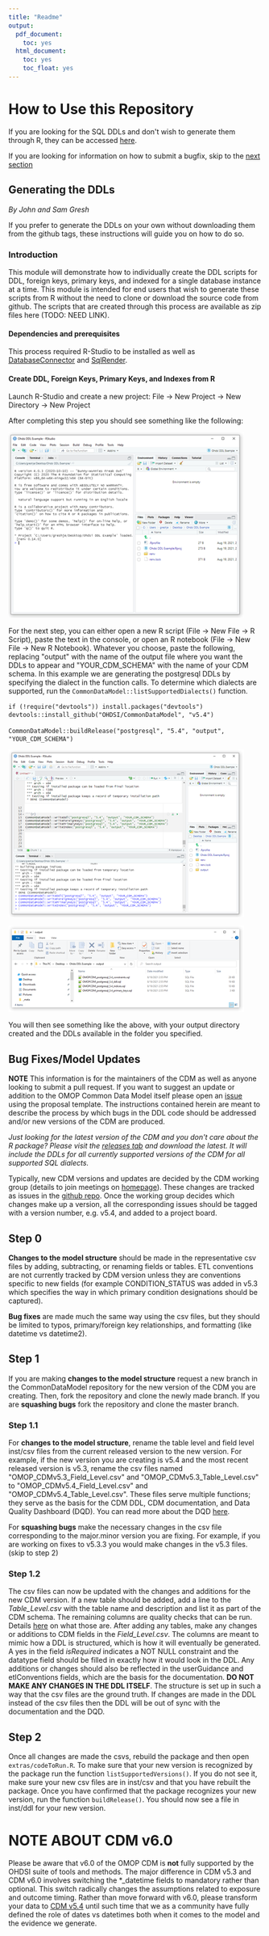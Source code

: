 ```yaml
---
title: "Readme"
output:
  pdf_document:
    toc: yes
  html_document:
    toc: yes
    toc_float: yes
---
```


# How to Use this Repository

If you are looking for the SQL DDLs and don't wish to generate them through R, they can be accessed [here](https://github.com/OHDSI/CommonDataModel/tree/v5.4.0/inst/ddl/5.4).

If you are looking for information on how to submit a bugfix, skip to the [next section](https://github.com/OHDSI/CommonDataModel#bug-fixesmodel-updates)

## Generating the DDLs
*By John and Sam Gresh*

If you prefer to generate the DDLs on your own without downloading them from the github tags, these instructions will guide you on how to do so.

### Introduction

This module will demonstrate how to individually create the DDL scripts for DDL, foreign keys, primary keys, and indexed for a single database instance at a time.  This module is intended for end users that wish to generate these scripts from R without the need to clone or download the source code from github.  The scripts that are created through this process are available as zip files here (TODO: NEED LINK).  

#### Dependencies and prerequisites

This process required R-Studio to be installed as well as [DatabaseConnector](https://github.com/ohdsi/DatabaseConnector) and [SqlRender](https://github.com/ohdsi/SqlRender). 

#### Create DDL, Foreign Keys, Primary Keys, and Indexes from R

Launch R-Studio and create a new project: File -> New Project -> New Directory -> New Project

After completing this step you should see something like the following:

![](docs/images/rexample1.png)

For the next step, you can either open a new R script (File -> New File -> R Script), paste the text in the console, or open an R notebook (File -> New File -> New R Notebook). Whatever you choose, paste the following, replacing "output" with the name of the output file where you want the DDLs to appear and "YOUR_CDM_SCHEMA" with the name of your CDM schema. In this example we are generating the postgresql DDLs by specifying the dialect in the function calls. To determine which dialects are supported, run the `CommonDataModel::listSupportedDialects()` function.

```{r}
if (!require("devtools")) install.packages("devtools")
devtools::install_github("OHDSI/CommonDataModel", "v5.4")

CommonDataModel::buildRelease("postgresql", "5.4", "output", "YOUR_CDM_SCHEMA")

```

![](docs/images/rexample2.png)

![](docs/images/rexample3.png)

You will then see something like the above, with your output directory created and the DDLs available in the folder you specified. 

## Bug Fixes/Model Updates

**NOTE** This information is for the maintainers of the CDM as well as anyone looking to submit a pull request. If you want to suggest an update or addition to the OMOP Common Data Model itself please open an [issue](https://github.com/OHDSI/CommonDataModel/issues) using the proposal template. The instructions contained herein are meant to describe the process by which bugs in the DDL code should be addressed and/or new versions of the CDM are produced. 

*Just looking for the latest version of the CDM and you don't care about the R package? Please visit the [releases tab](https://github.com/OHDSI/CommonDataModel/tags) and download the latest. It will include the DDLs for all currently supported versions of the CDM for all supported SQL dialects.* 

Typically, new CDM versions and updates are decided by the CDM working group (details to join meetings on [homepage](https://ohdsi.github.io/CommonDataModel/)). These changes are tracked as issues in the [github repo](https://github.com/OHDSI/CommonDataModel/issues). Once the working group decides which changes make up a version, all the corresponding issues should be tagged with a version number, e.g. v5.4, and added to a project board. 

## Step 0

**Changes to the model structure** should be made in the representative csv files by adding, subtracting, or renaming fields or tables. ETL conventions are not currently tracked by CDM version unless they are conventions specific to new fields (for example CONDITION_STATUS was added in v5.3 which specifies the way in which primary condition designations should be captured). 

**Bug fixes** are made much the same way using the csv files, but they should be limited to typos, primary/foreign key relationships, and formatting (like datetime vs datetime2). 

## Step 1

If you are making **changes to the model structure** request a new branch in the CommonDataModel repository for the new version of the CDM you are creating. Then, fork the repository and clone the newly made branch. If you are **squashing bugs** fork the repository and clone the master branch.

### Step 1.1 
For **changes to the model structure**, rename the table level and field level inst/csv files from the current released version to the new version. For example, if the new version you are creating is v5.4 and the most recent released version is v5.3, rename the csv files named "OMOP_CDMv5.3_Field_Level.csv" and "OMOP_CDMv5.3_Table_Level.csv" to "OMOP_CDMv5.4_Field_Level.csv" and "OMOP_CDMv5.4_Table_Level.csv". These files serve multiple functions; they serve as the basis for the CDM DDL, CDM documentation, and Data Quality Dashboard (DQD). You can read more about the DQD [here](https://ohdsi.github.io/DataQualityDashboard/index.html). 

For **squashing bugs** make the necessary changes in the csv file corresponding to the major.minor version you are fixing. For example, if you are working on fixes to v5.3.3 you would make changes in the v5.3 files. (skip to step 2)

### Step 1.2
The csv files can now be updated with the changes and additions for the new CDM version. If a new table should be added, add a line to the *Table_Level.csv* with the table name and description and list it as part of the CDM schema. The remaining columns are quality checks that can be run. Details [here](https://ohdsi.github.io/DataQualityDashboard/index.html) on what those are. After adding any tables, make any changes or additions to CDM fields in the *Field_Level.csv*. The columns are meant to mimic how a DDL is structured, which is how it will eventually be generated. A yes in the field *isRequired* indicates a NOT NULL constraint and the datatype field should be filled in exactly how it would look in the DDL. Any additions or changes should also be reflected in the userGuidance and etlConventions fields, which are the basis for the documentation. **DO NOT MAKE ANY CHANGES IN THE DDL ITSELF**. The structure is set up in such a way that the csv files are the ground truth. If changes are made in the DDL instead of the csv files then the DDL will be out of sync with the documentation and the DQD. 

## Step 2
Once all changes are made the csvs, rebuild the package and then open `extras/codeToRun.R`. To make sure that your new version is recognized by the package run the function `listSupportedVersions()`. If you do not see it, make sure your new csv files are in inst/csv and that you have rebuilt the package. Once you have confirmed that the package recognizes your new version, run the function `buildRelease()`. You should now see a file in inst/ddl for your new version. 

**NOTE ABOUT CDM v6.0**
====================

Please be aware that v6.0 of the OMOP CDM is **not** fully supported by the OHDSI suite of tools and methods. The major difference in CDM v5.3 and CDM v6.0 involves switching the \*_datetime fields to mandatory rather than optional. This switch radically changes the assumptions related to exposure and outcome timing. Rather than move forward with v6.0, please transform your data to [CDM v5.4](https://github.com/OHDSI/CommonDataModel/releases/tag/v5.4) until such time that we as a community have fully defined the role of dates vs datetimes both when it comes to the model and the evidence we generate. 
